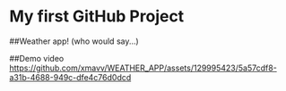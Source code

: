 <h1>My first GitHub Project</h1>

##Weather app! (who would say...)

##Demo video
https://github.com/xmavv/WEATHER_APP/assets/129995423/5a57cdf8-a31b-4688-949c-dfe4c76d0dcd
